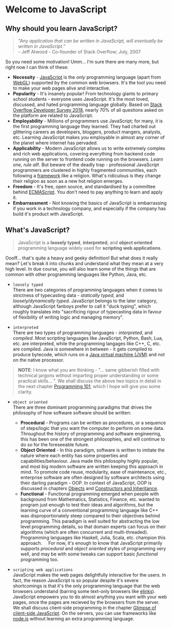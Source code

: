 # Welcome to JavaScript    

## Why should you learn JavaScript?    

> _"Any application that can be written in JavaScript, will eventually be written in JavaScript."_  
>                                      - Jeff Atwood - Co-founder of Stack Overflow; July, 2007        
                                          
So you need some motivation! Umm... I'm sure there are many more, but right now I can think of these:  
  - __Necessity__ - [JavaScript](https://en.wikipedia.org/wiki/JavaScript) is the _only_ programming language (apart from [WebGL](https://en.wikipedia.org/wiki/WebGL)) supported by the common web browsers. It's the tool you need to make your web pages alive and interactive. 
  - __Popularity__ - It's insanely popular! From technology giants to primary school students - everyone uses JavaScript. It's the most loved, discussed, and hated programming language globally. Based on [Stack Overflow Developer Survey 2018](https://insights.stackoverflow.com/survey/2018), nearly 70% of all questions asked on the platform are related to JavaScript. 
  - __Employability__ - Millions of programmers use JavaScript; for many, it is the first programming language they learned. They had charted out glittering careers as developers, bloggers, product mangers, analysts, etc. Learning JavaScript makes you employable in almost any corner of the planet where internet has pervaded.
  - __Applicability__ - Modern JavaScript allows us to write extremely complex and rich web applications, covering everything from backend code running on the server to frontend code running on the browsers. _Learn one, rule all_!. But beware of the deadly trap - professional JavaScript programmers are clustered in highly fragmented communities, each following a [framework](https://en.wikipedia.org/wiki/Comparison_of_JavaScript_frameworks) like a religion. What's ridiculous is they change their religion as soon as a new hot religion emerges.
  - __Freedom__ - It's free, open source, and standardised by a committee behind [ECMAScript](https://en.wikipedia.org/wiki/ECMAScript). You don't need to pay anything to learn and apply it.
  - __Embarrassment__ - Not knowing the basics of JavaScript is embarrassing if you work in a technology company, and especially if the company has build it's product with JavaScript.     

  
## What's JavaScript?    

> JavaScript is a __loosely typed__, __interpreted__, and __object oriented__ programming language widely used for __scripting web applications__.

Oooff... that's quite a heavy and geeky definition! But what does it really mean? Let's break it into chunks and understand what they mean at a very high level. In due course, you will also learn some of the things that are common with other programming languages like Python, Java, etc.

  - `loosely typed`    
  There are two categories of programming languages when it comes to strictness of typecasting data - _statically typed_, and _loosely/dynamically typed_. JavaScript belongs to the later category, although JavaScript fanboys prefer to call it "duck typing", which roughly translates into "sacrificing rigour of typecasting data in favour of flexibility of writing logic and managing memory".      
  
  - `interpreted`     
  There are two types of programming languages - _interpreted_, and _compiled_. Most scripting languages like JavaScript, Python, Bash, Lua, etc. are interpreted, while the programming langages like C++, C, etc. are compiled. Java is somewhere in between - it gets compiled to produce bytecode, which runs on a [Java virtual machine (JVM)](https://en.wikipedia.org/wiki/Java_virtual_machine) and not on the native processor.     
  > __NOTE__: I know what you are thinking - "... same gibberish filled with technical jargons without imparting proper understanding or some practical skills... ". We shall discuss the above two topics in detail in the next chapter [Programming 101](https://github.com/datasouvik/getting_started_with_javascript/blob/master/Chapters/2_programming101.md), which I hope will give you some clarity.
  - `object oriented`     
  There are three dominant programming paradigms that drives the philosophy of how software software should be written:
    - __Procedural__ - Programs can be written as procedures, or a sequence of steps/logic that you want the computer to perform on some data. Throughout the history of programming and software engineering, this has been one of the strongest philosophies, and will continue to do so for the foreseeable future.           
    - __Object Oriented__ - In this paradigm, software is written to imitate the nature where each entity has some properties and capabilities/behaviour. Java made this philosophy highly popular, and most big modern software are written keeping this approach in mind. To promote code reuse, modularity, ease of maintenance, etc., enterprise software are often designed by software architects using their darling paradigm - OOP. In context of JavaScript, OOP is discussed in chapters [Objects](https://github.com/datasouvik/getting_started_with_javascript/blob/master/Chapters/6_objects.md) and [Constructors and Inheritance](https://github.com/datasouvik/getting_started_with_javascript/blob/master/Chapters/8_constructors_and_inheritance.md).      
    - __Functional__ - Functional programming emerged when people with background from Mathematics, Statistics, Finance, etc. wanted to program just enough to test their ideas and algorithms, but the learning curve of a conventional programming language like C++ was disproportionately steep compared to their objectives behind programming. This paradigm is well suited for abstracting the low level programming details, so that domain experts can focus on their algorithms (which are often concurrent and multi-threaded). Programming languages like Haskell, Julia, Scala, etc. champion this approach.       
    For now, it's enough to know that JavaScript primarily supports _procedural_ and _object oriented_ styles of programming very well, and may be with some tweaks can support basic _functional_ programming too.         
  
  - `scripting web applications`     
  JavaScript makes the web pages delightfully interactive for the users. In fact, the reason JavaScript is so popular despite it's severe shortcomings is that it's the only programming language that the web browsers understand (barring some text-only browsers like [elinks](http://elinks.or.cz/)). JavaScript empowers you to do almost anything you want with your web pages, once the pages are recieved by the browsers from the server. We shall discuss client-side programming in the chapter [Glimpse of client-side JavaScript](https://github.com/datasouvik/getting_started_with_javascript/blob/master/Chapters/9_glimpse_of_clientside_javascript.md). On the servers, you can use frameworks like [node.js](https://nodejs.org/en/) without learning an extra programming language. 
 
